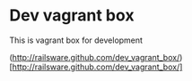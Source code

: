 # Dev vagrant box

This is vagrant box for development

(http://railsware.github.com/dev_vagrant_box/)[http://railsware.github.com/dev_vagrant_box/]